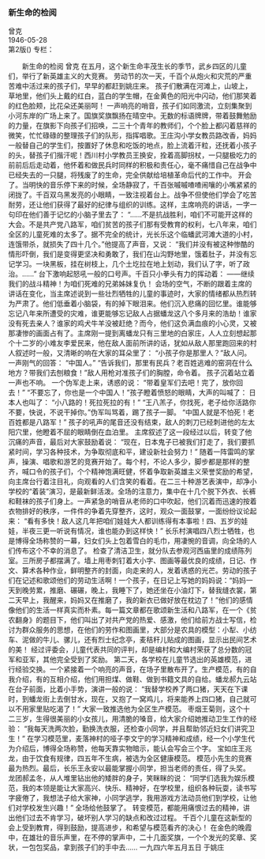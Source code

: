 ### 新生命的检阅  
曾克  
1946-05-28  
第2版()
专栏：

　　新生命的检阅
    曾克
    在五月，这个新生命丰茂生长的季节，武乡四区的儿童们，举行了新英雄主义的大竞赛。
    劳动节的次一天，千百个从炮火和灾荒的严重苦难中活过来的孩子们，早早的都赶到姚庄来。
    孩子们散满在河滩上，山坡上，草地里，他们头上戴的红白，蓝白的学生帽，在金黄色的阳光中闪动，他们那笑着的红色脸颊，比花朵还美丽呵！
    一声响亮的哨音，孩子们如同激流，立刻集聚到小河东岸的广场上来了。国旗奖旗飘扬在晴空中。无数的标语牌牌，带着鼓舞勉励的力量，在旗影下向孩子们招唤，二三十个青年的教师们，个个脸上都闪着慈祥的微笑，忙忙碌碌的整理孩子们的队形，指挥唱歌。王庄沟小学女教员路改香，妈妈一般替自己的学生们，按置好了休息和吃饭的地点，脸上流着汗粒，还抚着小孩子的头，替孩子们揩汗呢！西川村小学教员王换安，拴着高脚拐杖，一只腿极吃力的前前后后走动着，他怀着和做民兵时同样的积极和责任心，毫不痛惜自己在战争中已经失去的一只腿，将残废了的生命，完全供献给培植革命后代的工作中。
    开会了。当明快的音乐停下来的时候，全场静寂了，千百张嘁嘁喳喳闹嚷的小嘴紧紧的闭拢了。千百双乌黑发亮的小眼睛，一致注视着台上。战争不但使他们学会了吃苦耐劳，还让他们获得了最好的纪律与组织的训练。这样，主席响亮的讲话，一字一句印在他们善于记忆的小脑子里去了：
    “……不是抗战胜利，咱们不可能开这样的大会。不是共产党八路军，咱们贫苦的孩子们那有受教育的权利，七八年来，咱们全区的儿童死难的太多了。据不完全的统计，光长乐这个临蟠武河滩大道的小村，连饿带杀，就损失了四十几个。”他提高了声音，又说：
    “我们并没有被这种惨酷的情形吓倒，我们是变得更坚决和勇敢了，我们在山沟野地里，饿着肚子，并没有忘记学习。一块黑板，挂在树枝上，几个土圪拉在地上划动，我们认了字，听了政治。……”
    台下激响起怒吼一般的口号声。千百只小拳头有力的挥动着：
    ——继续我们的战斗精神！为咱们死难的兄弟姊妹复仇！
    会场的空气，不断的跟着主席的讲话在变化，当主席述说到一些壮烈牺牲的儿童的事迹时，大家的情绪都从热烈转为严肃了。他们低垂着小脑袋，有的掉下眼泪来。他们沉入悲痛的回忆里。谁能够忘记八年来所遭受的灾难，谁更能够忘记敌人占据蟠龙这八个多月来的浩劫！谁家没有死去亲人？谁家的鸡犬牛羊没被赶绝？而今，他们这负满血痕的小心灵，又被那凄惨的画面占有了。主席刚一提到离蟠龙只有三里地的白家庄，人人立刻想起那个十二岁的小难友李爱民来，他在敌人面前所讲的话，犹如从敌人那里跑回来的村人叙述时一般，又清晰的响在大家的耳朵里了：
    “小孩子你是那里人？”敌人问。
    一声刚气的回答：
    “中国人。”
    “告诉我们，那里有民兵？老百姓逃难的窑洞在什么地方？带我们去刨粮食！”敌人用枪对准孩子们的胸膛，命令着。
    孩子沉着站立着一声也不响。
    一个伪军走上来，诱惑的说：
    “带着皇军们去吧！完了，放你回去！”
    “不要忘了，你也是一个中国人！”孩子瞪着愤怒的眼睛，大声的叫喊了：
    日本人也叫了：
    “小八路的！死拉死拉的有！”
    “王八羔子，你找死，老子给你活路你不要，快说，不说干掉你。”伪军叫骂着，踢了孩子一脚。
    “中国人就是不怕死！老百姓都是八路军！”
    孩子的吼声的尾音还没有结束，敌人的刺刀已经刺进他的左太阳穴里，他瞪着不屈的眼睛倒在血泊里。
    主席叙述了这一段经过以后，转变了他沉痛的声音，最后对大家鼓励着说：
    “现在，日本鬼子已被我们打走了，我们要抓紧时间，学习各种技术，为争取彻底和平，建设新社会努力！”
    随着一阵雷鸣的掌声，操演、唱歌和游艺的竞赛开始了。每个村，不论人多少，脚步都是那样的整齐，喊口令的孩子们，个个精神饱满旺健，怀着争取新英雄主义荣誉奖励的希望，向主席台行着注目礼，向观看的人们含笑的看着。在二三十种游艺表演中，却净小学校的“着装”演习，是最新鲜活泼。全场的注意力，集中在十几个脱下外衣、长裤和鞋袜的孩子们身上。一声紧急的哨音从老师的口中吹起，他们沉着而迅速的按着衣物排好的秩序，一件件的争着先穿整齐，这时，观众一面鼓掌，一面纷纷议论起来：
    “看有多快！敌人这几年把咱们娃娃大人都训练得有本事啦！四、五岁的娃娃，半夜三更一听说有情况，谁也能办到这样快！”
    长乐村演唱四八烈士牺牲，也是博得全场称赞的一幕，妇女们头上包着雪白的毛巾，用凄惋的音调，向全场的人们传布这个不幸的消息了。
    检查了清洁卫生，就分队去参观河西庙里的成绩陈列室。三所房子都摆满了。墙上用枣刺钉着大小字、图画等最优良的成绩，日记、作文、算术各种作业，鲜明整齐的封面，向走来的人，发着诱惑的光芒。劳动的孩子们在记述和歌颂他们的劳动生活啊！一个孩子，在日记上写她的妈妈说：“妈妈一天到晚劳累，推磨、碾碾，晚上，我睡下了，她还坐在小油灯下，替我缝衣裳，第二天早上，我醒来，妈妈又在推磨了，我的新衣已做好放在枕边了！”他们的感情像他们的生活一样真实而朴素。每一篇文章都在歌颂新生活和八路军，在一个《贫农翻身》的题目下，他们叫出了对共产党的热爱、感激，他们给前方战士写信，检讨为群众服务的思想，在他们的劳作和图画里，大部分是农具的模型：小犁、小纺车、泥做的牛儿、骡儿，还有烈士纪念亭，麦秸秆儿贴成的图画，显示出民间艺术的美！
    经过评委会，儿童代表共同的评判，却是编村和大编村荣获了总分数的冠军和亚军，其他完全受到了奖励。
    第二天，各学校在儿童节选出的英雄模范，进行经验交换。一个紧接着一个响亮的声音，在场子里散布开了。生产模范，有的自我介绍，有的互相介绍，他们用担煤、做鞋、做到书籍文具的自给。蟠龙郝九云站在台子前面，比着小手势，演讲一般的说：
    “我替学校养了两口猪，天天在下课时，到蟠龙街上去倒甘水，现在，又抱了一窝鸡儿，将来能养上四口猪，自己就可以不用家里贴吃渴了！”
    大家一致推选他为全区生产模范。
    枣烟王菊则，这个十二三岁，生得很美丽的小女孩儿，用清脆的嗓音，给大家介绍她推动卫生工作的经验：
    “我每天洗两次脸，勤换洗衣服，还检查小同学，并且帮助邻近妇女们讲究卫生！”
    在学习模范里，麦落神村的哑子李文宁的学习精神和成绩，经一个小学生代为介绍后，博得全场称赞，他每天靠实物暗示，能认会写会三个字。
    宝如庄王兆龙，由于饮食有规律，四五年不生病，被选为全区健康模范。
    模范小先生的竞赛最为热烈。最后，长乐王永安以最能掌握小同学，担当老师的责任，得了头奖。
    龙团郝孟冬，从人堆里钻出他的矮胖的身子，笑眯眯的说：
    “同学们选我为娱乐模范，我的本领是能让大家高兴、快乐、精神好，在学校里，组织各种玩耍，读书写字疲倦了，我想法子给大家神，小同学逃学，我用游戏方法动员他们到学校，让他们对学校发生兴趣！”
    全场给他鼓掌了。
    转变模范，都能用痛恨过去的精神，讲出他们过去不肯学习，破坏别人学习的缺点和改过过程。
    千百个儿童在这新型的会上受到教育，得到鼓励，提高进步，和希望与模范看齐的决心！
    在金色的晚霞中，在雄壮的音乐声里，在不停的掌声中，二十几面奖旗，一个个发光的奖章、奖状，一包包奖品，拿到孩子们的手中去……
    一九四六年五月五日
    于姚庄  
